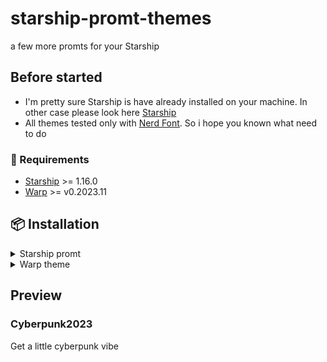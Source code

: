 # starship-promt-themes
a few more promts for your Starship

## Before started
- I'm pretty sure Starship is have already installed on your machine. In other case please look here [Starship](https://github.com/starship/starship)
- All themes tested only with [Nerd Font](https://www.nerdfonts.com). So i hope you known what need to do

### 💎 Requirements
- [Starship](https://github.com/starship/starship) >= 1.16.0
- [Warp](https://warp.dev) >= v0.2023.11

## 📦 Installation
<details>
<summary>Starship promt</summary>
	1. Download a **.toml** file from theme what do you liked and put into your ~/.config/starship.toml
	2. Setup your configuration
	3. You are breathtaking!
</details>

<details>
<summary>Warp theme</summary>
	- Download a **.yaml** file from theme what do you liked 
</details>

## Preview
### Cyberpunk2023
Get a little cyberpunk vibe
